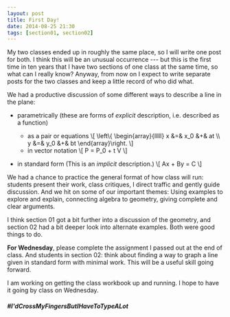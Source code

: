 ```yaml
---
layout: post
title: First Day!
date: 2014-08-25 21:30
tags: [section01, section02]
---
```


My two classes ended up in roughly the same place, so I will write one post for
both. I think this will be an unusual occurrence --- but this is the first time
in ten years that I have two sections of one class at the same time, so what can
I really know? Anyway, from now on I expect to write separate posts for the two classes and keep
a little record of who did what.

We had a productive discussion of some different ways to describe a line in the
plane:

- parametrically (these are forms of _explicit_ description, i.e. described as a function)
  * as a pair or equations
      \\[ \\left\\{ \\begin{array}{lllll} x &=& x_0 &+& at \\\\ y &=& y_0 &+& bt \\end{array}\\right. \\]
  * in vector notation
      \\[ P = P_0 + t V \\]

- in standard form (This is an _implicit_ description.)
  \\[ Ax + By = C \\]

We had a chance to practice the general format of how class will run: students
present their work, class critiques, I direct traffic and gently guide discussion.
And we hit on some of our important themes: Using examples to explore and explain,
connecting algebra to geometry, giving complete and clear arguments.

I think section 01 got a bit further into a discussion of the geometry, and
section 02 had a bit deeper look into alternate examples. Both were good things
to do.

**For Wednesday**, please complete the assignment I passed out at the end of class.
And students in section 02: think about finding a way to graph a line given in
standard form with minimal work. This will be a useful skill going forward.

I am working on getting the class workbook up and running. I hope to have it going
by class on Wednesday.

##### #I'dCrossMyFingersButIHaveToTypeALot
